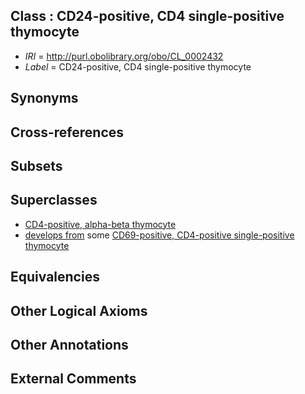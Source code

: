 
## Class : CD24-positive, CD4 single-positive thymocyte

 * *IRI* = http://purl.obolibrary.org/obo/CL_0002432
 * *Label* = CD24-positive, CD4 single-positive thymocyte

## Synonyms


## Cross-references


## Subsets


## Superclasses

 * [CD4-positive, alpha-beta thymocyte](../../CL/10/CL_0000810.md)
 * [develops from](../../RO/02/RO_0002202.md) some [CD69-positive, CD4-positive single-positive thymocyte](../../CL/33/CL_0002433.md)

## Equivalencies


## Other Logical Axioms


## Other Annotations


## External Comments


